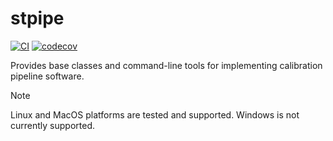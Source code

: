 # stpipe

[![CI](https://github.com/spacetelescope/stpipe/actions/workflows/ci.yml/badge.svg)](https://github.com/spacetelescope/stpipe/actions/workflows/ci.yml)
[![codecov](https://codecov.io/gh/spacetelescope/stpipe/branch/main/graph/badge.svg?token=Mm9I0X1o4X)](https://codecov.io/gh/spacetelescope/stpipe)

Provides base classes and command-line tools for implementing calibration pipeline software.

> [!NOTE]
> Linux and MacOS platforms are tested and supported.  Windows is not currently supported.
